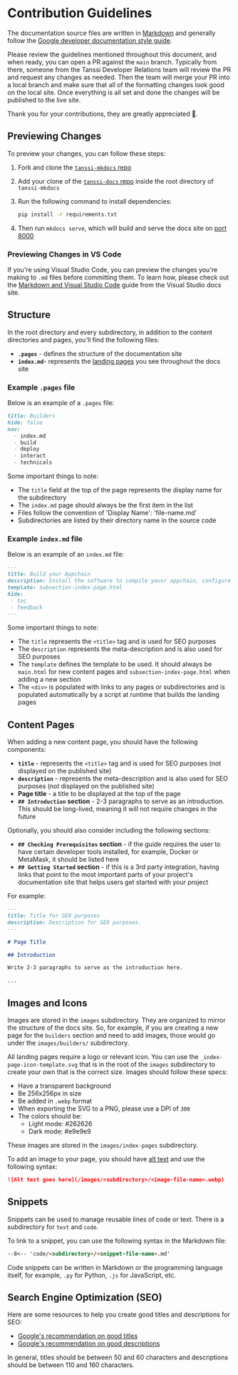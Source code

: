 # Contribution Guidelines

The documentation source files are written in [Markdown](https://daringfireball.net/projects/markdown) and generally follow the [Google developer documentation style guide](https://developers.google.com/style).

Please review the guidelines mentioned throughout this document, and when ready, you can open a PR against the `main` branch. Typically from there, someone from the Tanssi Developer Relations team will review the PR and request any changes as needed. Then the team will merge your PR into a local branch and make sure that all of the formatting changes look good on the local site. Once everything is all set and done the changes will be published to the live site.

Thank you for your contributions, they are greatly appreciated 💜.

## Previewing Changes

To preview your changes, you can follow these steps:

1. Fork and clone the [`tanssi-mkdocs` repo](https://github.com/papermoonio/tanssi-mkdocs)
2. Add your clone of the [`tanssi-docs` repo](https://github.com/moondance-labs/tanssi-docs) inside the root directory of `tanssi-mkdocs`
3. Run the following command to install dependencies:

    ```bash
    pip install -r requirements.txt
    ```

4. Then run `mkdocs serve`, which will build and serve the docs site on [port 8000](http://127.0.0.1:8000/)

### Previewing Changes in VS Code

If you're using Visual Studio Code, you can preview the changes you're making to `.md` files before committing them. To learn how, please check out the [Markdown and Visual Studio Code](https://code.visualstudio.com/docs/languages/markdown) guide from the Visual Studio docs site.

## Structure

In the root directory and every subdirectory, in addition to the content directories and pages, you'll find the following files:

- **`.pages`** - defines the structure of the documentation site
- **`index.md`**- represents the [landing pages](https://docs.tanssi.network/builders/) you see throughout the docs site

### Example `.pages` file

Below is an example of a `.pages` file:

```markdown
title: Builders
hide: false
nav:
  - index.md
  - build
  - deploy
  - interact
  - technicals
```

Some important things to note:

- The `title` field at the top of the page represents the display name for the subdirectory
- The `index.md` page should always be the first item in the list
- Files follow the convention of 'Display Name': 'file-name.md'
- Subdirectories are listed by their directory name in the source code

### Example `index.md` file

Below is an example of an `index.md` file:

```markdown
---
title: Build your Appchain
description: Install the software to compile yousr appchain, configure your genesis state and core functionalities, test locally and get ready to deploy through Tanssi.
template: subsection-index-page.html
hide:
 - toc
 - feedback
---
```

Some important things to note:

- The `title` represents the `<title>` tag and is used for SEO purposes
- The `description` represents the meta-description and is also used for SEO purposes
- The `template` defines the template to be used. It should always be `main.html` for new content pages and `subsection-index-page.html` when adding a new section
- The `<div>` is populated with links to any pages or subdirectories and is populated automatically by a script at runtime that builds the landing pages

## Content Pages

When adding a new content page, you should have the following components:

- **`title`** - represents the `<title>` tag and is used for SEO purposes (not displayed on the published site)
- **`description`** - represents the meta-description and is also used for SEO purposes (not displayed on the published site)
- **Page title** - a title to be displayed at the top of the page
- **`## Introduction` section** - 2-3 paragraphs to serve as an introduction. This should be long-lived, meaning it will not require changes in the future

Optionally, you should also consider including the following sections:

- **`## Checking Prerequisites` section** - if the guide requires the user to have certain developer tools installed, for example, Docker or MetaMask, it should be listed here
- **`## Getting Started` section** - if this is a 3rd party integration, having links that point to the most important parts of your project's documentation site that helps users get started with your project

For example:

```markdown
---
title: Title for SEO purposes
description: Description for SEO purposes.
---

# Page Title

## Introduction

Write 2-3 paragraphs to serve as the introduction here.

...
```

## Images and Icons

Images are stored in the `images` subdirectory. They are organized to mirror the structure of the docs site. So, for example, if you are creating a new page for the `builders` section and need to add images, those would go under the `images/builders/` subdirectory.

All landing pages require a logo or relevant icon. You can use the `_index-page-icon-template.svg` that is in the root of the `images` subdirectory to create your own that is the correct size. Images should follow these specs:

- Have a transparent background
- Be 256x256px in size
- Be added in `.webp` format
- When exporting the SVG to a PNG, please use a DPI of `300`
- The colors should be:
  - Light mode: #262626
  - Dark mode: #e9e9e9

These images are stored in the `images/index-pages` subdirectory.

To add an image to your page, you should have [alt text](https://developers.google.com/style/images#alt-text) and use the following syntax:

```markdown
![Alt text goes here](/images/<subdirectory>/<image-file-name>.webp)
```

## Snippets

Snippets can be used to manage reusable lines of code or text. There is a subdirectory for `text` and `code`.

To link to a snippet, you can use the following syntax in the Markdown file:

```markdown
--8<-- 'code/<subdirectory>/<snippet-file-name>.md'
```

Code snippets can be written in Markdown or the programming language itself, for example, `.py` for Python, `.js` for JavaScript, etc.

## Search Engine Optimization (SEO)

Here are some resources to help you create good titles and descriptions for SEO:

- [Google's recommendation on good titles](https://developers.google.com/search/docs/advanced/appearance/title-link?hl=en)
- [Google's recommendation on good descriptions](https://developers.google.com/search/docs/advanced/appearance/snippet?hl=en)

In general, titles should be between 50 and 60 characters and descriptions should be between 110 and 160 characters.
